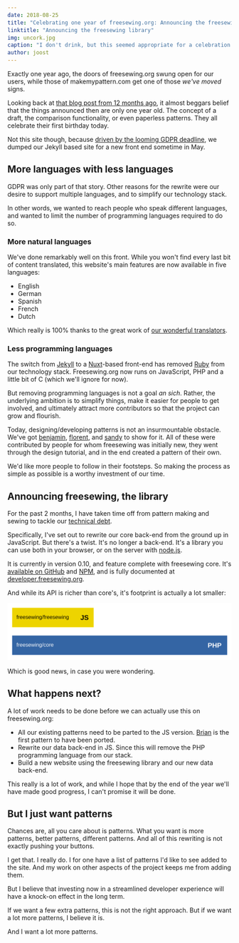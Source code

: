 ```yaml
---
date: 2018-08-25
title: "Celebrating one year of freesewing.org: Announcing the freesewing library"
linktitle: "Announcing the freesewing library"
img: uncork.jpg
caption: "I don't drink, but this seemed appropriate for a celebration post ¯\\_(ツ)_/¯"
author: joost
---
```


Exactly one year ago, the doors of freesewing.org swung open for our users, 
while those of makemypattern.com get one of those *we've moved* signs.

Looking back at [that blog post from 12 months ago](/blog/open-for-business), 
it almost beggars belief that the things announced then are only one year old. 
The concept of a draft, the comparison functionality, or even paperless patterns. 
They all celebrate their first birthday today.

Not this site though, because [driven by the looming GDPR deadline](/blog/gdpr-plan), we dumped our Jekyll based site for a new front end sometime in May. 

## More languages with less languages

GDPR was only part of that story. 
Other reasons for the rewrite were our desire to support multiple languages, 
and to simplify our technology stack.

In other words, we wanted to reach people who speak different languages, 
and wanted to limit the number of programming languages required to do so.

### More natural languages

We've done remarkably well on this front.
While you won't find every last bit of content translated, this website's main features 
are now available in five languages: 

 - English
 - German
 - Spanish
 - French
 - Dutch
 
Which really is 100% thanks to the great work of [our wonderful translators](/i18n/).

### Less programming languages

The switch from [Jekyll]() to a [Nuxt](https://nuxtjs.org/)-based front-end 
has removed [Ruby](https://www.ruby-lang.org/) from our technology stack.
Freesewing.org now runs on JavaScript, PHP and a little bit of C (which we'll ignore for now).

But removing programming languages is not a goal *an sich*. 
Rather, the underlying ambition is to simplify things, make it easier for people to get
involved, and ultimately attract more contributors so that the project can grow and flourish.

Today, designing/developing patterns is not an insurmountable obstacle. 
We've got [benjamin](/patterns/benjamin), [florent](/patterns/florent), 
and [sandy](/patterns/sandy) to show for it. 
All of these were contributed by people for whom freesewing was initially new, 
they went through the design tutorial, and in the end created a pattern of their own.

We'd like more people to follow in their footsteps. So making the process as simple as 
possible is a worthy investment of our time.

## Announcing freesewing, the library

For the past 2 months, I have taken time off from pattern making and sewing to 
tackle our [technical debt](https://en.wikipedia.org/wiki/Technical_debt).

Specifically, I've set out to rewrite our core back-end from the ground up in JavaScript. 
But there's a twist. It's no longer a back-end. It's a library you can use 
both in your browser, or on the server with [node.js](https://nodejs.org/).

It is currently in version 0.10, and feature complete with freesewing core. 
It's [available on GitHub](https://github.com/freesewing/freesewing) and 
[NPM](https://www.npmjs.com/package/freesewing), and is fully documented at 
[developer.freesewing.org](https://developer.freesewing.org/). 

And while its API is richer than core's, it's footprint is actually a lot smaller:

![Lines of code comparison between the new library and (the relevant portion of) freesewing core](corevsfreesewing.svg)

Which is good news, in case you were wondering.

## What happens next?

A lot of work needs to be done before we can actually use this on freesewing.org:

 - All our existing patterns need to be parted to the JS version. [Brian](https://github.com/freesewing/brian) is the first pattern to have been ported.
 - Rewrite our data back-end in JS. Since this will remove the PHP programming language from our stack.
 - Build a new website using the freesewing library and our new data back-end.

This really is a lot of work, and while I hope that by the end of the year we'll have made 
good progress, I can't promise it will be done.

## But I just want patterns

Chances are, all you care about is patterns. 
What you want is more patterns, better patterns, different patterns. 
And all of this rewriting is not exactly pushing your buttons.

I get that. I really do. I for one have a list of patterns I'd like to see added to the site. 
And my work on other aspects of the project keeps me from adding them. 

But I believe that investing now in a streamlined developer experience will have a knock-on effect in the long term. 

If we want a few extra patterns, this is not the right approach. But if we want a lot more patterns, I believe it is.

And I want a lot more patterns.

